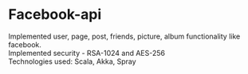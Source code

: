 # Facebook-api
Implemented user, page, post, friends, picture, album functionality like
facebook. <br>
Implemented security - RSA-1024 and AES-256<br>
Technologies used: Scala, Akka, Spray
